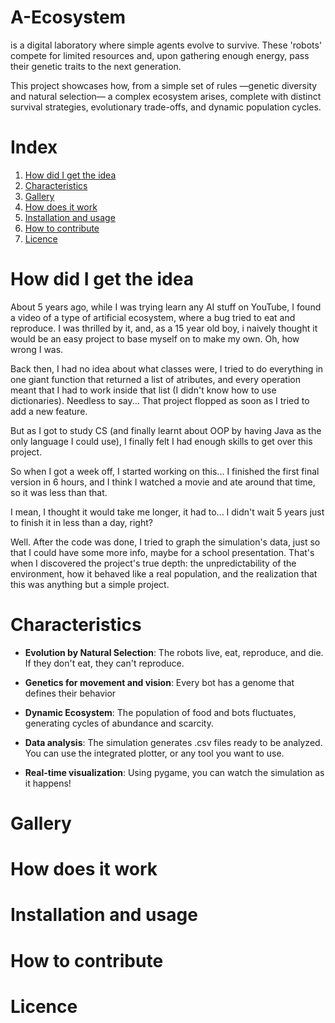 # A-Ecosystem

is a digital laboratory where simple agents evolve to survive. These 'robots'
compete for limited resources and, upon gathering enough energy, pass their
genetic traits to the next generation.

This project showcases how, from a simple set of rules —genetic diversity 
and natural selection— a complex ecosystem arises, complete with distinct
survival strategies, evolutionary trade-offs, and dynamic population cycles.

# Index
1. [How did I get the idea](#how-did-i-get-the-idea)
2. [Characteristics](#characteristics)
3. [Gallery](#gallery)
4. [How does it work](#how-does-it-work)
5. [Installation and usage](#installation-and-usage)
6. [How to contribute](#how-to-contribute)
7. [Licence](#licence)


# How did I get the idea
About 5 years ago, while I was trying learn any AI stuff on YouTube, I found a video of a type of artificial
ecosystem, where a bug tried to eat and reproduce. I was thrilled by it, and, as a 15 year old boy, i naively
thought it would be an easy project to base myself on to make my own. Oh, how wrong I was.

Back then, I had no idea about what classes were, I tried to do everything in one giant
function that returned a list of atributes, and every operation meant that I had to work inside
that list (I didn't know how to use dictionaries). Needless to say... That project flopped as soon
as I tried to add a new feature.

But as I got to study CS (and finally learnt about OOP by having Java as the only language I could use),
I finally felt I had enough skills to get over this project. 

So when I got a week off, I started working on this...
I finished the first final version in 6 hours, and I think I watched a movie and ate around that time,
so it was less than that.

I mean, I thought it would take me longer, it had to... I didn't wait 5 years just to finish it in less
 than a day, right?

Well. After the code was done, I tried to graph the simulation's data, just so that I could have some 
more info, maybe for a school presentation. That's when I discovered the project's true depth: the 
unpredictability of the environment, how it behaved like a real population, and the realization
that this was anything but a simple project.

# Characteristics

- **Evolution by Natural Selection**:
    The robots live, eat, reproduce, and die. If they don't eat,
    they can't reproduce.

- **Genetics for movement and vision**:
    Every bot has a genome that defines their behavior

- **Dynamic Ecosystem**:
    The population of food and bots fluctuates, generating cycles of abundance and scarcity.

- **Data analysis**:
    The simulation generates .csv files ready to be analyzed. You can use the integrated plotter,
    or any tool you want to use.

- **Real-time visualization**:
    Using pygame, you can watch the simulation as it happens!

# Gallery

# How does it work

# Installation and usage

# How to contribute

# Licence

